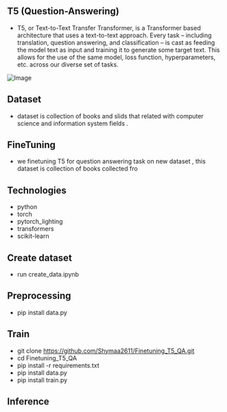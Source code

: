 ## T5 (Question-Answering)
 - T5, or Text-to-Text Transfer Transformer, is a Transformer based architecture that uses a 
   text-to-text approach. Every task – including translation, question answering, and classification – is cast as feeding the model text as input and training it to generate some target text. This allows for the use of the same model, loss function, hyperparameters, etc. across our diverse set of tasks.


![Image](https://t5.jpg)

## Dataset
 - dataset is collection of books and slids that related with computer science and information 
   system fields . 


## FineTuning
 - we finetuning T5 for question answering task on new dataset , this dataset is collection of  books collected fro

## Technologies

 - python
 - torch
 - pytorch_lighting
 - transformers
 - scikit-learn


## Create dataset 
 - run create_data.ipynb

## Preprocessing
 - pip install data.py

## Train
 - git clone https://github.com/Shymaa2611/Finetuning_T5_QA.git
 - cd Finetuning_T5_QA
 - pip install -r requirements.txt
 - pip install data.py
 - pip install train.py


 ## Inference
